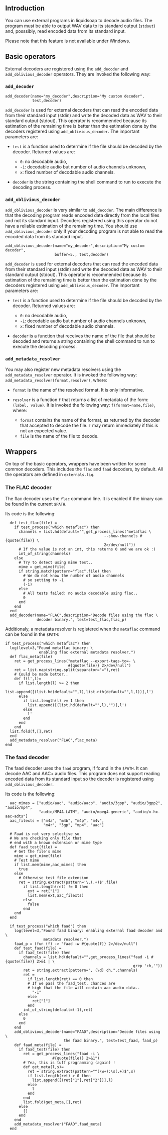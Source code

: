## Introduction

You can use external programs in liquidsoap to decode audio files. The program must be able to
output WAV data to its standard output (`stdout`) and, posssibly, read encoded data from its 
standard input.

Please note that this feature is not available under Windows.

## Basic operators

External decoders are registered using the `add_decoder` and `add_oblivious_decoder` operators. 
They are invoked the following way: 

### `add_decoder`

```liquidsoap
add_decoder(name="my_decoder",description="My custom decoder",
            test,decoder)
```

`add_decoder` is used for external decoders that can read the encoded data from their standard
input (stdin) and write the decoded data as WAV to their standard output (stdout). This operator
is recommended because its estimation of the remaining time is better than the estimation done
by the decoders registered using `add_oblivious_decoder`. The important parameters are:

- `test` is a function used to determine if the file should be decoded by the decoder. Returned values are:

  - `0`: no decodable audio,
  - `-1`: decodable audio but number of audio channels unknown,
  - `x`: fixed number of decodable audio channels.

- `decoder` is the string containing the shell command to run to execute the decoding process.

### `add_oblivious_decoder`

`add_oblivious_decoder` is very similar to `add_decoder`. The main difference is that the
decoding program reads encoded data directly from the local files and not its standard input.
Decoders registered using this operator do not have a reliable estimation of the remaining
time. You should use `add_oblivious_decoder` only if your decoding program is not able
to read the encoded data from its standard input.

```liquidsoap
add_oblivious_decoder(name="my_decoder",description="My custom decoder",
                      buffer=5., test,decoder)
```

`add_decoder` is used for external decoders that can read the encoded data from their standard
input (stdin) and write the decoded data as WAV to their standard output (stdout). This operator
is recommended because its estimation of the remaining time is better than the estimation done
by the decoders registered using `add_oblivious_decoder`. The important parameters are:

- `test` is a function used to determine if the file should be decoded by the decoder. Returned values are:

  - `0`: no decodable audio,
  - `-1`: decodable audio but number of audio channels unknown,
  - `x`: fixed number of decodable audio channels.

- `decoder` is a function that receives the name of the file that should be decoded and returns a string containing the shell command to run to execute the decoding process.

### `add_metadata_resolver`

You may also register new metadata resolvers using the `add_metadata_resolver` operator. It is invoked the
following way: `add_metadata_resolver(format,resolver)`, where:

- `format` is the name of the resolved format. It is only informative.
- `resolver` is a function `f` that returns a list of metadata of the form: `(label, value)`. It is invoked the following way: `f(format=name,file)`, where:

  - `format` contains the name of the format, as returned by the decoder that accepted to decode the file. `f` may return immediately if this is not an expected value.
  - `file` is the name of the file to decode.

## Wrappers

On top of the basic operators, wrappers have been written for some common decoders. This includes the `flac` and 
`faad` decoders, by default. All the operators are defined in `externals.liq`.

### The FLAC decoder

The flac decoder uses the `flac` command line. It is enabled if the binary can be found in the current `$PATH`.

Its code is the following:

```liquidsoap
  def test_flac(file) =
    if test_process("which metaflac") then
      channels = list.hd(default="",get_process_lines("metaflac \
                                            --show-channels #{quote(file)} \
                                            2>/dev/null"))
      # If the value is not an int, this returns 0 and we are ok :)
      int_of_string(channels)
    else
      # Try to detect using mime test..
      mime = get_mime(file)
      if string.match(pattern="flac",file) then
        # We do not know the number of audio channels
        # so setting to -1
        (-1)
      else
        # All tests failed: no audio decodable using flac..
        0
      end
    end
  end
  add_decoder(name="FLAC",description="Decode files using the flac \
              decoder binary.", test=test_flac,flac_p)
```

Additionaly, a metadata resolver is registered when the `metaflac` command can be found in the `$PATH`:

```liquidsoap
if test_process("which metaflac") then
  log(level=3,"Found metaflac binary: \
               enabling flac external metadata resolver.")
  def flac_meta(file)
    ret = get_process_lines("metaflac --export-tags-to=- \
                            #{quote(file)} 2>/dev/null")
    ret = list.map(string.split(separator="="),ret)
    # Could be made better..
    def f(l',l)=
      if list.length(l) >= 2 then
        list.append([(list.hd(default="",l),list.nth(default="",l,1))],l')
      else
        if list.length(l) >= 1 then
          list.append([(list.hd(default="",l),"")],l')
        else
          l'
        end
      end
    end
  list.fold(f,[],ret)
  end
  add_metadata_resolver("FLAC",flac_meta)
end
```

### The faad decoder

The faad decoder uses the `faad` program, if found in the `$PATH`. 
It can decode AAC and AAC+ audio files. This program does not support
reading encoded data from its standard input so the decoder is 
registered using `add_oblivious_decoder`.

Its code is the following:

```liquidsoap
  aac_mimes = ["audio/aac", "audio/aacp", "audio/3gpp", "audio/3gpp2", "audio/mp4",
               "audio/MP4A-LATM", "audio/mpeg4-generic", "audio/x-hx-aac-adts"]
  aac_filexts = ["m4a", "m4b", "m4p", "m4v",
                 "m4r", "3gp", "mp4", "aac"]

  # Faad is not very selective so
  # We are checking only file that
  # end with a known extension or mime type
  def faad_test(file) =
    # Get the file's mime
    mime = get_mime(file)
    # Test mime
    if list.mem(mime,aac_mimes) then
      true
    else
      # Otherwise test file extension
      ret = string.extract(pattern='\.(.+)$',file)
        if list.length(ret) != 0 then
          ext = ret["1"]
          list.mem(ext,aac_filexts)
        else
          false
        end
    end
  end

  if test_process("which faad") then
    log(level=3,"Found faad binary: enabling external faad decoder and \
                 metadata resolver.")
    faad_p = (fun (f) -> "faad -w #{quote(f)} 2>/dev/null")
    def test_faad(file) =
      if faad_test(file) then
        channels = list.hd(default="",get_process_lines("faad -i #{quote(file)} 2>&1 | \
                                                         grep 'ch,'"))
        ret = string.extract(pattern=", (\d) ch,",channels)
        ret =
          if list.length(ret) == 0 then
          # If we pass the faad_test, chances are
          # high that the file will contain aac audio data..
            "-1"
          else
            ret["1"]
          end
        int_of_string(default=(-1),ret)
      else
        0
      end
    end
    add_oblivious_decoder(name="FAAD",description="Decode files using \
                          the faad binary.", test=test_faad, faad_p)
    def faad_meta(file) =
      if faad_test(file) then
        ret = get_process_lines("faad -i \
                     #{quote(file)} 2>&1")
        # Yea, this is tuff programming (again) !
        def get_meta(l,s)=
          ret = string.extract(pattern="^(\w+):\s(.+)$",s)
          if list.length(ret) > 0 then
            list.append([(ret["1"],ret["2"])],l)
          else
            l
          end
        end
        list.fold(get_meta,[],ret)
      else
        []
      end
    end
    add_metadata_resolver("FAAD",faad_meta)
  end
```


